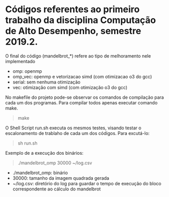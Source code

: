 # Códigos referentes ao primeiro trabalho da disciplina Computação de Alto Desempenho, semestre 2019.2.

O final do código (mandelbrot_*) refere ao tipo de melhoramento nele implementado
- omp: openmp
- omp_vec: openmp e vetorizacao simd (com otimizacao o3 do gcc)
- serial: sem nenhuma otimização
- vec: otimização com simd (com otimização o3 do gcc)

No makefile do projeto pode-se observar os comandos de compilação para cada um dos programas. Para compilar todos apenas executar comando make.
>make

O Shell Script run.sh executa os mesmos testes, visando testar o escalonamento de trablaho de cada um dos códigos. Para excutá-lo: 
>sh run.sh

Exemplo de a execução dos binários: 
>./mandelbrot_omp 30000 ~/log.csv 

- ./mandelbrot_omp: binário
- 30000: tamanho da imagem quadrada gerada
- ~/log.csv: diretório do log para guardar o tempo de execução do bloco correspondente ao cálculo do mandelbrot

